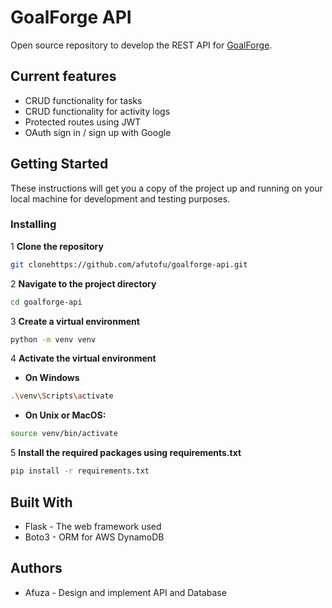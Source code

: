 # GoalForge API

Open source repository to develop the REST API for [GoalForge](https://github.com/afutofu/goalforge).

## Current features

- CRUD functionality for tasks
- CRUD functionality for activity logs
- Protected routes using JWT
- OAuth sign in / sign up with Google

## Getting Started

These instructions will get you a copy of the project up and running on your local machine for development and testing purposes.

### Installing

1 **Clone the repository**

```bash
git clonehttps://github.com/afutofu/goalforge-api.git
```

2 **Navigate to the project directory**

```bash
cd goalforge-api
```

3 **Create a virtual environment**

```bash
python -m venv venv
```

4 **Activate the virtual environment**

- **On Windows**

```bash
.\venv\Scripts\activate
```

- **On Unix or MacOS:**

```bash
source venv/bin/activate
```

5 **Install the required packages using requirements.txt**

```bash
pip install -r requirements.txt
```

## Built With

- Flask - The web framework used
- Boto3 - ORM for AWS DynamoDB

## Authors

- Afuza - Design and implement API and Database
